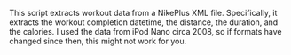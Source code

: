 This script extracts workout data from a NikePlus XML
file. Specifically, it extracts the workout completion datetime, the
distance, the duration, and the calories. I used the data from iPod
Nano circa 2008, so if formats have changed since then, this might not
work for you.
 
